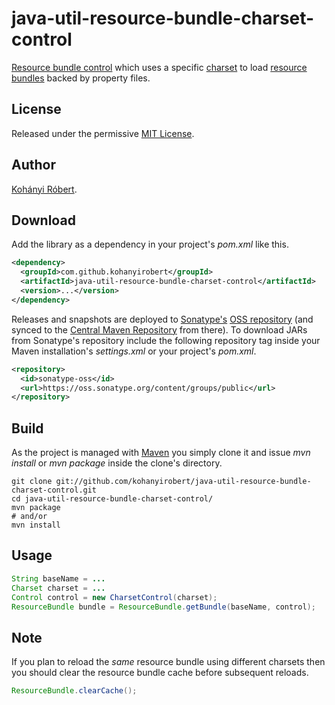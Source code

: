 # java-util-resource-bundle-charset-control

[Resource bundle control][] which uses a specific [charset][] to load [resource
bundles][] backed by property files.

## License
Released under the permissive [MIT License][].

## Author
[Kohányi Róbert][].

## Download
Add the library as a dependency in your project's *pom.xml* like this.

```xml
<dependency>
  <groupId>com.github.kohanyirobert</groupId>
  <artifactId>java-util-resource-bundle-charset-control</artifactId>
  <version>...</version>
</dependency>
```

Releases and snapshots are deployed to [Sonatype's][] [OSS repository][] (and
synced to the [Central Maven Repository][] from there). To download JARs from
Sonatype's repository include the following repository tag inside your Maven
installation's *settings.xml* or your project's *pom.xml*.

```xml
<repository>
  <id>sonatype-oss</id>
  <url>https://oss.sonatype.org/content/groups/public</url>
</repository>
```

## Build
As the project is managed with [Maven][] you simply clone it and issue *mvn
install* or *mvn package* inside the clone's directory.

```
git clone git://github.com/kohanyirobert/java-util-resource-bundle-charset-control.git
cd java-util-resource-bundle-charset-control/
mvn package
# and/or
mvn install
```

## Usage
```java
String baseName = ...
Charset charset = ...
Control control = new CharsetControl(charset);
ResourceBundle bundle = ResourceBundle.getBundle(baseName, control);
```

## Note
If you plan to reload the *same* resource bundle using different charsets then
you should clear the resource bundle cache before subsequent reloads.

```java
ResourceBundle.clearCache();
```

[Central Maven Repository]: http://search.maven.org
[Kohányi Róbert]: http://kohanyirobert.github.com
[MIT License]: https://raw.github.com/kohanyirobert/java-util-resource-bundle-charset-control/master/LICENSE.txt
[Maven]: http://maven.apache.org
[OSS repository]: https://oss.sonatype.org
[Resource bundle control]: http://docs.oracle.com/javase/6/docs/api/java/util/ResourceBundle.Control.html
[Sonatype's]: http://sonatype.com
[charset]: http://docs.oracle.com/javase/6/docs/api/java/nio/charset/Charset.html
[resource bundles]: http://docs.oracle.com/javase/6/docs/api/java/util/ResourceBundle.html
